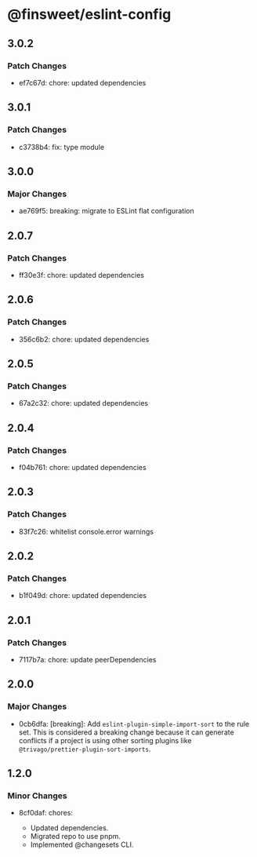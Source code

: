 # @finsweet/eslint-config

## 3.0.2

### Patch Changes

- ef7c67d: chore: updated dependencies

## 3.0.1

### Patch Changes

- c3738b4: fix: type module

## 3.0.0

### Major Changes

- ae769f5: breaking: migrate to ESLint flat configuration

## 2.0.7

### Patch Changes

- ff30e3f: chore: updated dependencies

## 2.0.6

### Patch Changes

- 356c6b2: chore: updated dependencies

## 2.0.5

### Patch Changes

- 67a2c32: chore: updated dependencies

## 2.0.4

### Patch Changes

- f04b761: chore: updated dependencies

## 2.0.3

### Patch Changes

- 83f7c26: whitelist console.error warnings

## 2.0.2

### Patch Changes

- b1f049d: chore: updated dependencies

## 2.0.1

### Patch Changes

- 7117b7a: chore: update peerDependencies

## 2.0.0

### Major Changes

- 0cb6dfa: [breaking]: Add `eslint-plugin-simple-import-sort` to the rule set.
  This is considered a breaking change because it can generate conflicts if a project is using other sorting plugins like `@trivago/prettier-plugin-sort-imports`.

## 1.2.0

### Minor Changes

- 8cf0daf: chores:

  - Updated dependencies.
  - Migrated repo to use pnpm.
  - Implemented @changesets CLI.
